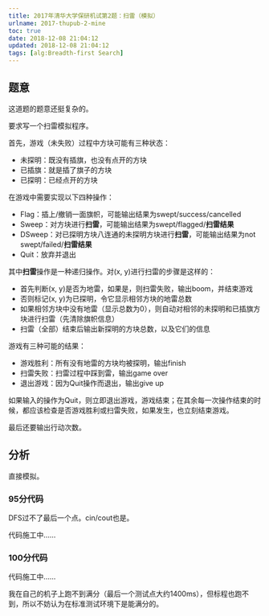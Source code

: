 ```yaml
---
title: 2017年清华大学保研机试第2题：扫雷（模拟）
urlname: 2017-thupub-2-mine
toc: true
date: 2018-12-08 21:04:12
updated: 2018-12-08 21:04:12
tags: [alg:Breadth-first Search]
---
```


## 题意

这道题的题意还挺复杂的。

要求写一个扫雷模拟程序。

首先，游戏（未失败）过程中方块可能有三种状态：

* 未探明：既没有插旗，也没有点开的方块
* 已插旗：就是插了旗子的方块
* 已探明：已经点开的方块

在游戏中需要实现以下四种操作：

* Flag：插上/撤销一面旗帜，可能输出结果为swept/success/cancelled
* Sweep：对方块进行**扫雷**，可能输出结果为swept/flagged/**扫雷结果**
* DSweep：对已探明方块八连通的未探明方块进行**扫雷**，可能输出结果为not swept/failed/**扫雷结果**
* Quit：放弃并退出

其中**扫雷**操作是一种递归操作。对(x, y)进行扫雷的步骤是这样的：

* 首先判断(x, y)是否为地雷，如果是，则扫雷失败，输出boom，并结束游戏
* 否则标记(x, y)为已探明，令它显示相邻方块的地雷总数
* 如果相邻方块中没有地雷（显示总数为0），则自动对相邻的未探明和已插旗方块进行扫雷（先清除旗帜信息）
* 扫雷（全部）结束后输出新探明的方块总数，以及它们的信息

游戏有三种可能的结果：

* 游戏胜利：所有没有地雷的方块均被探明，输出finish
* 扫雷失败：扫雷过程中踩到雷，输出game over
* 退出游戏：因为Quit操作而退出，输出give up

如果输入的操作为Quit，则立即退出游戏，游戏结束；在其余每一次操作结束的时候，都应该检查是否游戏胜利或扫雷失败，如果发生，也立刻结束游戏。

最后还要输出行动次数。

## 分析

直接模拟。

<!--
### 50分代码

这个要不要放还是一回事。

还是不要放了。-->

### 95分代码

DFS过不了最后一个点。cin/cout也是。

代码施工中……

### 100分代码

代码施工中……

我在自己的机子上跑不到满分（最后一个测试点大约1400ms），但标程也跑不到，所以不妨认为在标准测试环境下是能满分的。